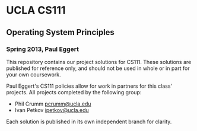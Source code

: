 # UCLA CS111
## Operating System Principles
### Spring 2013, Paul Eggert

This repository contains our project solutions for CS111. These solutions are published for reference only, and should not be used in whole or in part for your own coursework.

Paul Eggert's CS111 policies allow for work in partners for this class' projects. All projects completed by the following group:

* Phil Crumm <pcrumm@ucla.edu>
* Ivan Petkov <ipetkov@ucla.edu>

Each solution is published in its own independent branch for clarity.
